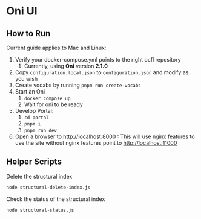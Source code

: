 # Oni UI

## How to Run

Current guide applies to Mac and Linux:

1. Verify your docker-compose.yml points to the right ocfl repository
   1. Currently, using **Oni** version **2.1.0**
1. Copy `configuration.local.json` to `configuration.json` and modify as you wish
1. Create vocabs by running `pnpm run create-vocabs`
1. Start an Oni
   1. `docker compose up`
   1. Wait for oni to be ready
1. Develop Portal:
   1. `cd portal`
   1. `pnpm i`
   1. `pnpm run dev`
1. Open a browser to <http://localhost:8000> : This will use nginx features to use the site without nginx features point to <http://localhost:11000>

## Helper Scripts

Delete the structural index

```bash
node structural-delete-index.js
```

Check the status of the structural index

```bash
node structural-status.js
```
